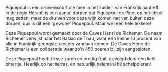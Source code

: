 Piquepoul is een druivensoort die men in het zuiden van Frankrijk aantreft. In de regio Hérault is een aantal dorpen dat Piquepoul de Pinet op het etiket mag zetten, maar de druiven voor deze wijn komen net van buiten deze dorpen, dus is dit een 'gewone' Piquepoul. Maar wel een hele lekkere!

Deze Piquepoul wordt gemaakt door de Caves Henri de Richemer. De naam Richemer verwijst naar het Bassin de Thau, waar een kleine 10 procent van alle in Frankrijk geoogste oesters vandaan komen. De Caves Henri de Richemer is een coöperatie waar zo'n 450 boeren bij zijn aangesloten.

Deze Piquepoul heeft frisse zuren en prettig fruit, gevolgd door een licht bittertje. Heerlijk op het terras, en natuurlijk helemaal bij schelpdieren!